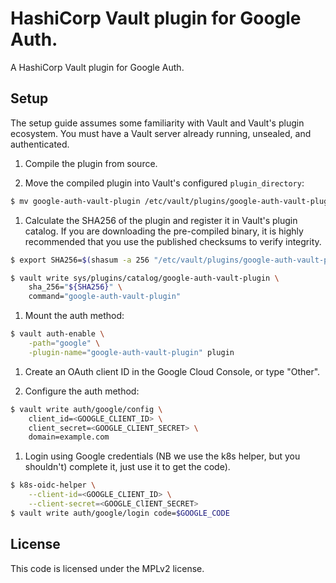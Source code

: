 # HashiCorp Vault plugin for Google Auth.

A HashiCorp Vault plugin for Google Auth.

## Setup

The setup guide assumes some familiarity with Vault and Vault's plugin
ecosystem. You must have a Vault server already running, unsealed, and
authenticated.

1. Compile the plugin from source.

1. Move the compiled plugin into Vault's configured `plugin_directory`:

```sh
$ mv google-auth-vault-plugin /etc/vault/plugins/google-auth-vault-plugin
```

1. Calculate the SHA256 of the plugin and register it in Vault's plugin catalog.
If you are downloading the pre-compiled binary, it is highly recommended that
you use the published checksums to verify integrity.

```sh
$ export SHA256=$(shasum -a 256 "/etc/vault/plugins/google-auth-vault-plugin" | cut -d' ' -f1)

$ vault write sys/plugins/catalog/google-auth-vault-plugin \
    sha_256="${SHA256}" \
    command="google-auth-vault-plugin"
```

1. Mount the auth method:

```sh
$ vault auth-enable \
    -path="google" \
    -plugin-name="google-auth-vault-plugin" plugin
```

1. Create an OAuth client ID in the Google Cloud Console, or type "Other".

1. Configure the auth method:

```sh
$ vault write auth/google/config \
    client_id=<GOOGLE_CLIENT_ID> \
    client_secret=<GOOGLE_CLIENT_SECRET> \
    domain=example.com
```

1. Login using Google credentials (NB we use the k8s helper, but you shouldn't)
   complete it, just use it to get the code).

```sh
$ k8s-oidc-helper \
    --client-id=<GOOGLE_CLIENT_ID> \
    --client-secret=<GOOGLE_ClIENT_SECRET>
$ vault write auth/google/login code=$GOOGLE_CODE
```

## License

This code is licensed under the MPLv2 license.
